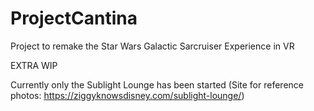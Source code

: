 # ProjectCantina

Project to remake the Star Wars Galactic Sarcruiser Experience in VR

EXTRA WIP

Currently only the Sublight Lounge has been started
(Site for reference photos: https://ziggyknowsdisney.com/sublight-lounge/)
